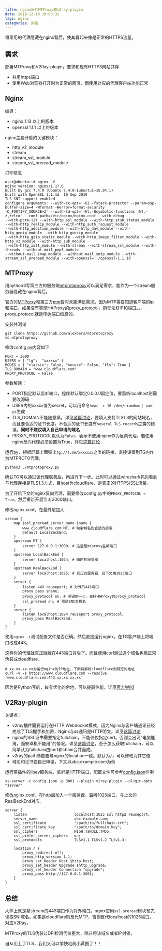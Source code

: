 ```yaml
---
title: nginx反代MTProxy和v2ray-plugin
date: 2019-12-18 19:03:32
tags: nginx
categories: 网络
---
```

将常用的代理隐藏在nginx背后，使其看起来像是正常的HTTPS流量。
<!-- more -->
## 需求

部署MTProxy和V2Ray-plugin，要求和现有HTTPS网站共存
- 共用https端口
- 使用Web浏览器打开时为正常的网页，而使用对应的代理客户端功能正常

## Nginx

编译：
- nginx 1.13 以上的版本
- openssl 1.1.1 以上的版本

nginx主要开启的关键模块：
- http_v2_module
- stream
- stream_ssl_module
- stream_ssl_preread_module

打印信息

    user@ubuntu:~# nginx -V
    nginx version: nginx/1.17.6
    built by gcc 7.4.0 (Ubuntu 7.4.0-1ubuntu1~18.04.1) 
    built with OpenSSL 1.1.1d  10 Sep 2019
    TLS SNI support enabled
    configure arguments: --with-cc-opt='-O2 -fstack-protector --param=ssp-buffer-size=4 -Wformat -Werror=format-security
    -D_FORTIFY_SOURCE=2' --with-ld-opt='-Wl,-Bsymbolic-functions -Wl,-z,relro' --conf-path=/etc/nginx/nginx.conf --with-debug
    --with-pcre-jit --with-http_ssl_module --with-http_stub_status_module --with-http_realip_module --with-http_auth_request_module
    --with-http_addition_module --with-http_dav_module --with-http_geoip_module --with-http_gunzip_module
    --with-http_gzip_static_module --with-http_image_filter_module --with-http_v2_module --with-http_sub_module
    --with-http_xslt_module --with-stream --with-stream_ssl_module --with-threads --without-mail_pop3_module
    --without-mail_imap_module --without-mail_smtp_module --with-stream_ssl_preread_module --with-openssl=../openssl-1.1.1d

## MTProxy

用python3写第三方的服务端[mtprotoproxy](https://github.com/alexbers/mtprotoproxy)可以满足需求，能作为一个stream服务器隐藏在nginx背后。

官方的[MTPorxy](https://github.com/TelegramMessenger/MTProxy)和第三方[mtg](https://github.com/9seconds/mtg)暂时未能满足需求。因为MTP需要知道客户端的ip和端口，如果没有实现HAProxy的proxy_protocol，则无法获IP和端口。。。proxy_protocol就是传达端口信息的。

安装并测试

```
git clone https://github.com/alexbers/mtprotoproxy
cd mtprotoproxy
```

修改config.py内容如下
```
PORT = 3000
USERS = { "tg":  "xxxxxx" }
MODES = { "classic": False, "secure": False, "tls": True }
TLS_DOMAIN = "www.cloudflare.com"
PROXY_PROTOCOL = False
```

参数解读：
- PORT指定默认监听端口，程序默认绑定0.0.0.0固定值，要监听localhost则需要改源码
- USER内的xxxxx值为secret，可以用命令```head -c 16 /dev/urandom | xxd -ps```生成
- TLS_DOMAIN不能随意填，详见[这篇讨论](https://github.com/alexbers/mtprotoproxy/issues/165#issuecomment-558648069)，要填入支持TLS1.3的网站域名，而且要合适的证书长度，不合适的证书长度有```several TLS records```之类的错误。**同时不建议填入自己申请的域名**
- PROXY_PROTOCOL默认为False，表示不使用nginx作为反向代理。若使用nginx反向代理必须设置为True，详见[这篇讨论](https://github.com/alexbers/mtprotoproxy/pull/119)

运行py，根据屏幕上面弹出```tg://t.me/xxxxxxx```之类的链接，直接设置到TG内作为MTPROTO代理。

    python3 ./mtprotoproxy.py

确认TG可以通过该代理联机后，再进行下一步。此时可以通过wireshark抓包看到与代理连接是TLS1.3方式，且host为cloudflare，是真正的HTTPS/SSL流量。

为了开启下文的nginx反向代理，需要修改config.py中的```PROXY_PROTOCOL = True```，然后重新开启监听3000端口。

修改nginx.conf，在最外层加入

    stream {
        map $ssl_preread_server_name $name {
            www.cloudflare.com MT; # 映射域名到合适的后端
            default LocalBackEnd;
        }
        upstream MT {
            server 127.0.0.1:3000; # 这里是mtproxy监听端口
        }
        upstream LocalBackEnd {
            server localhost:1024; # 临时的服务器
        }
        upstream RealBackEnd {
            server localhost:1025; # 真正的服务器，见下文用1025端口
        }
        server {
            listen 443 reuseport; # 对外的443端口
            proxy_pass $name;
            proxy_protocol on; # 关键的一步，支持HAProxy的proxy_protocol
            ssl_preread on; # 预读SNI主机名
        }
        server {
            listen localhost:1024 reuseport proxy_protocol;
            proxy_pass RealBackEnd;
        }
    }


使用```nginx -t```测试配置文件是否正确。然后直接运行nginx。在TG客户端上将端口改成443。

这样你的代理就真正隐藏在443端口背后了。而且使用curl测试这个域名也能正常伪装成cloudflare。

```
# xx.xx.xx.xx为运行nginx的IP地址，下面将解析cloudflare到特定的地址
curl -v -s https://www.cloudflare.com --resolve 'www.cloudflare.com:443:xx.xx.xx.xx'
```

因为是Python写的，故有优化的余地，可以提高性能，详见[官方WIKI](https://github.com/alexbers/mtprotoproxy/wiki/Optimization-and-Fine-Tuning)

## V2Ray-plugin

关键点：
- v2ray插件需要运行在HTTP WebSocket模式，因为Nginx与客户端通讯已经完成了TLS握手和加密，Nginx与ss通讯是HTTP明文。详见[这篇讨论](https://github.com/shadowsocks/v2ray-plugin/issues/150#issuecomment-552345749)
- nginx的SSL证书需要指定fullchain，不能仅仅指定cert。否则会出现“电脑能用，而安卓机不能用”的情况。详见[这篇讨论](https://github.com/shadowsocks/v2ray-plugin/issues/118#issuecomment-530111876)，至于怎么获取fullchain，可以简单认为fullchain由cert和chain合并而成。
- v2ray的path参数要与nginx的location一致。默认为```/```，可以修改为其它值
- 域名和证书要自己申请，下文以abc.example.com为例

运行带插件的libev服务端，监听是HTTP端口，配置文件可参考[config.json](https://github.com/shadowsocks/shadowsocks-libev/blob/master/tests/aes.json)样例

```
ss-server -c config.json -p 3001 --plugin v2ray-plugin --plugin-opts "server"
```

修改nginx.conf，在http层加入一个服务器，监听1025端口，与上文的RealBackEnd对应。

    server {
        listen                      localhost:1025 ssl http2 reuseport;
        server_name                 abc.example.com;
        ssl_certificate             "/path/to/fullchain.crt";
        ssl_certificate_key         "/path/to/domain.key";
        ssl_ciphers                 HIGH:!aNULL:!MD5;
        ssl_prefer_server_ciphers   on;
        ssl_protocols               TLSv1.1 TLSv1.2 TLSv1.3;

        location / {
            proxy_redirect off;
            proxy_http_version 1.1;
            proxy_set_header Host $http_host;
            proxy_set_header Upgrade $http_upgrade;
            proxy_set_header Connection "upgrade";
            proxy_pass http://127.0.0.1:3001;
        }
    }

## 总结

大体上就是拿stream的443端口作为对外端口。nginx使用```ssl_preread```模块预先读取SNI域名。如果是cloudflare则反代MTP，否则反代localhost的1025端口，对应V2Ray。

MTProxy的TLS伪装让DPI检测代价更大，除非将该域名或者IP封锁。

自从用上了TLS，我们又可以愉快地刷小黄图了！！
